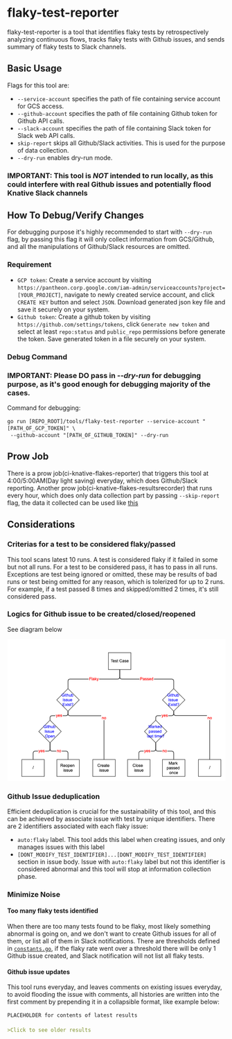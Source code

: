 # flaky-test-reporter

flaky-test-reporter is a tool that identifies flaky tests by retrospectively
analyzing continuous flows, tracks flaky tests with Github issues, and sends
summary of flaky tests to Slack channels.

## Basic Usage

Flags for this tool are:

- `--service-account` specifies the path of file containing service account for
  GCS access.
- `--github-account` specifies the path of file containing Github token for
  Github API calls.
- `--slack-account` specifies the path of file containing Slack token for Slack
  web API calls.
- `skip-report` skips all Github/Slack activities. This is used for the
  purpose of data collection.
- `--dry-run` enables dry-run mode.

### IMPORTANT: This tool is _NOT_ intended to run locally, as this could interfere with real Github issues and potentially flood Knative Slack channels

## How To Debug/Verify Changes

For debugging purpose it's highly recommended to start with `--dry-run` flag, by
passing this flag it will only collect information from GCS/Github, and
all the manipulations of Github/Slack resources are omitted.

### Requirement

- `GCP token`: Create a service account by visiting
  `https://pantheon.corp.google.com/iam-admin/serviceaccounts?project=[YOUR_PROJECT]`,
  navigate to newly created service account, and click `CREATE KEY` button and
  select `JSON`. Download generated json key file and save it securely on your
  system.
- `Github token`: Create a github token by visiting
  `https://github.com/settings/tokens`, click `Generate new token` and select at
  least `repo:status` and `public_repo` permissions before generate the token.
  Save generated token in a file securely on your system.

### Debug Command

### IMPORTANT: Please DO pass in _--dry-run_ for debugging purpose, as it's good enough for debugging majority of the cases.

Command for debugging:
```
go run [REPO_ROOT]/tools/flaky-test-reporter --service-account "[PATH_OF_GCP_TOKEN]" \
 --github-account "[PATH_OF_GITHUB_TOKEN]" --dry-run
``` 

## Prow Job

There is a prow job(ci-knative-flakes-reporter) that triggers this tool at 4:00/5:00AM(Day light saving)
everyday, which does Github/Slack reporting. Another prow
job(ci-knative-flakes-resultsrecorder) that runs every hour, which does only
data collection part by passing `--skip-report` flag, the data it collected can be used like [this](https://github.com/knative/test-infra/blob/11c44d69473c167f76da249625d67431b6fe90df/tools/flaky-test-reporter/jsonreport/jsonreport.go#L117)

## Considerations

### Criterias for a test to be considered flaky/passed

This tool scans latest 10 runs. A test is considered flaky if it failed in some
but not all runs. For a test to be considered pass, it has to pass in all runs.
Exceptions are test being ignored or omitted, these may be results of bad runs
or test being omitted for any reason, which is tolerized for up to 2 runs. For
example, if a test passed 8 times and skipped/omitted 2 times, it's still
considered pass.

### Logics for Github issue to be created/closed/reopened

See diagram below

![alt text](flowchart.png)

### Github Issue deduplication

Efficient deduplication is crucial for the sustainability of this tool, and this
can be achieved by associate issue with test by unique identifiers. There are 2
identifiers associated with each flaky issue:

- `auto:flaky` label. This tool adds this label when creating issues, and only
  manages issues with this label
- `[DONT_MODIFY_TEST_IDENTIFIER]...[DONT_MODIFY_TEST_IDENTIFIER]` section in
  issue body. Issue with `auto:flaky` label but not this identifier is
  considered abnormal and this tool will stop at information collection phase.

### Minimize Noise

#### Too many flaky tests identified

When there are too many tests found to be flaky, most likely something abnormal
is going on, and we don't want to create Github issues for all of them, or list
all of them in Slack notifications. There are thresholds defined in
[`constants.go`](constants.go), if the flaky rate went over a threshold there
will be only 1 Github issue created, and Slack notification will not list all
flaky tests.

#### Github issue updates

This tool runs everyday, and leaves comments on existing issues everyday, to
avoid flooding the issue with comments, all histories are written into the first
comment by prepending it in a collapsible format, like example below:

```Markdown
PLACEHOLDER for contents of latest results

>Click to see older results
```
